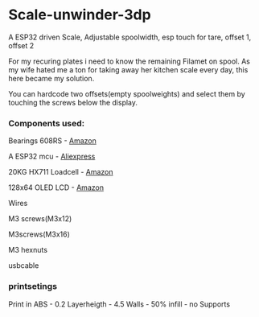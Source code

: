 # Scale-unwinder-3dp
A ESP32 driven Scale, Adjustable spoolwidth, esp touch for tare, offset 1, offset 2

For my recuring plates i need to know the remaining Filamet on spool. 
As my wife hated me a ton for taking away her kitchen scale every day, this here became my solution.

You can hardcode two offsets(empty spoolweights) and select them by touching the screws below the display.

### Components used:
Bearings 608RS - [Amazon](https://www.amazon.de/gp/product/B00WXDAUQG/)

A ESP32 mcu - [Aliexpress](https://de.aliexpress.com/item/32839344778)

20KG HX711 Loadcell - [Amazon](https://www.amazon.de/ILS-Module-Aluminum-Weighing-Arduino/dp/B0768CN3T9/ref=sr_1_5?__mk_de_DE=%C3%85M%C3%85%C5%BD%C3%95%C3%91&crid=27R3F3R5OFVRF&keywords=load+cell+20kg&qid=1578851787&sprefix=load+ce%2Caps%2C161&sr=8-5)

128x64 OLED LCD - [Amazon](https://www.amazon.de/AZDelivery-Display-Arduino-Raspberry-gratis/dp/B074N9VLZX/ref=sr_1_5?__mk_de_DE=ÅMÅŽÕÑ&keywords=OLED+arduino&qid=1578851947&sr=8-5)

Wires

M3 screws(M3x12)

M3screws(M3x16)

M3 hexnuts

usbcable

### printsetings
Print in ABS - 
0.2 Layerheigth - 
4.5 Walls - 
50% infill - 
no Supports

